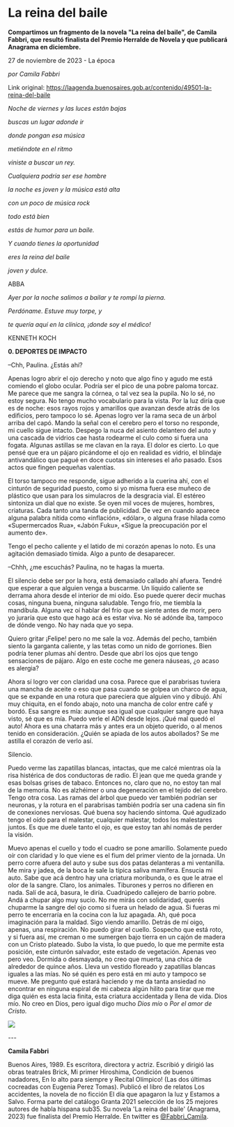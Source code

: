 # La reina del baile

**Compartimos un fragmento de la novela "La reina del baile", de Camila Fabbri, que resultó finalista del Premio Herralde de Novela y que publicará Anagrama en diciembre.**

27 de noviembre de 2023 - La época

_por Camila Fabbri_

Link original: https://laagenda.buenosaires.gob.ar/contenido/49501-la-reina-del-baile



*Noche de viernes y las luces están bajas*




*buscas un lugar adonde ir*




*donde pongan esa música*




*metiéndote en el ritmo*




*viniste a buscar un rey.*




*Cualquiera podría ser ese hombre*




*la noche es joven y la música está alta*




*con un poco de música rock*




*todo está bien*




*estás de humor para un baile.*




*Y cuando tienes la oportunidad*




*eres la reina del baile*




*joven y dulce.*




ABBA




*Ayer por la noche salimos a bailar y te rompí la pierna.*




*Perdóname. Estuve muy torpe, y*




*te quería aquí en la clínica, ¡donde soy el médico!*




KENNETH KOCH




**0. DEPORTES DE IMPACTO**




–Chh, Paulina. ¿Estás ahí?




Apenas logro abrir el ojo derecho y noto que algo fino y agudo me está comiendo el globo ocular. Podría ser el pico de una pobre paloma torcaz. Me parece que me sangra la córnea, o tal vez sea la pupila. No lo sé, no estoy segura. No tengo mucho vocabulario para la vista. Por la luz diría que es de noche: esos rayos rojos y amarillos que avanzan desde atrás de los edificios, pero tampoco lo sé. Apenas logro ver la rama seca de un árbol arriba del capó. Mando la señal con el cerebro pero el torso no responde, mi cuello sigue intacto. Despego la nuca del asiento delantero del auto y una cascada de vidrios cae hasta rodearme el culo como si fuera una fogata. Algunas astillas se me clavan en la raya. El dolor es cierto. Lo que pensé que era un pájaro picándome el ojo en realidad es vidrio, el blindaje antivandálico que pagué en doce cuotas sin intereses el año pasado. Esos actos que fingen pequeñas valentías.




El torso tampoco me responde, sigue adherido a la cuerina ahí, con el cinturón de seguridad puesto, como si yo misma fuera ese muñeco de plástico que usan para los simulacros de la desgracia vial. El estéreo sintoniza un dial que no existe. Se oyen mil voces de mujeres, hombres, criaturas. Cada tanto una tanda de publicidad. De vez en cuando aparece alguna palabra nítida como «inflación», «dólar», o alguna frase hilada como «Supermercados Rua», «Jabón Fuku», «Sigue la preocupación por el aumento de».




Tengo el pecho caliente y el latido de mi corazón apenas lo noto. Es una agitación demasiado tímida. Algo a punto de desaparecer.




–Chhh, ¿me escuchás? Paulina, no te hagas la muerta.




El silencio debe ser por la hora, está demasiado callado ahí afuera. Tendré que esperar a que alguien venga a buscarme. Un líquido caliente se derrama ahora desde el interior de mi oído. Eso puede querer decir muchas cosas, ninguna buena, ninguna saludable. Tengo frío, me tiembla la mandíbula. Alguna vez oí hablar del frío que se siente antes de morir, pero yo juraría que esto que hago acá es estar viva. No sé adónde iba, tampoco de dónde vengo. No hay nada que yo sepa.




Quiero gritar ¡Felipe! pero no me sale la voz. Además del pecho, también siento la garganta caliente, y las tetas como un nido de gorriones. Bien podría tener plumas ahí dentro. Desde que abrí los ojos que tengo sensaciones de pájaro. Algo en este coche me genera náuseas, ¿o acaso es alergia?




Ahora sí logro ver con claridad una cosa. Parece que el parabrisas tuviera una mancha de aceite o eso que pasa cuando se golpea un charco de agua, que se expande en una rotura que pareciera que alguien vino y dibujó. Ahí muy chiquita, en el fondo abajo, noto una mancha de color entre café y bordó. Esa sangre es mía: aunque sea igual que cualquier sangre que haya visto, sé que es mía. Puedo verle el ADN desde lejos. ¡Qué mal quedó el auto! Ahora es una chatarra más y antes era un objeto querido, o al menos tenido en consideración. ¿Quién se apiada de los autos abollados? Se me astilla el corazón de verlo así.




Silencio.




Puedo verme las zapatillas blancas, intactas, que me calcé mientras oía la risa histérica de dos conductoras de radio. El jean que me queda grande y esas bolsas grises de tabaco. Entonces no, claro que no, no estoy tan mal de la memoria. No es alzhéimer o una degeneración en el tejido del cerebro. Tengo otra cosa. Las ramas del árbol que puedo ver también podrían ser neuronas, y la rotura en el parabrisas también podría ser una cadena sin fin de conexiones nerviosas. Qué buena soy haciendo síntoma. Qué agudizado tengo el oído para el malestar, cualquier malestar, todos los malestares juntos. Es que me duele tanto el ojo, es que estoy tan ahí nomás de perder la visión.




Muevo apenas el cuello y todo el cuadro se pone amarillo. Solamente puedo oír con claridad y lo que viene es el fium del primer viento de la jornada. Un perro corre afuera del auto y sube sus dos patas delanteras a mi ventanilla. Me mira y jadea, de la boca le sale la típica saliva mamífera. Ensucia mi auto. Sabe que acá dentro hay una criatura moribunda, o es que le atrae el olor de la sangre. Claro, los animales. Tiburones y perros no difieren en nada. Salí de acá, basura, le diría. Cuadrúpedo callejero de barrio pobre. Andá a chupar algo muy sucio. No me mirás con solidaridad, querés chuparme la sangre del ojo como si fuera un helado de agua. Si fueras mi perro te encerraría en la cocina con la luz apagada. Ah, qué poca imaginación para la maldad. Sigo viendo amarillo. Detrás de mí oigo, apenas, una respiración. No puedo girar el cuello. Sospecho que está roto, y si fuera así, me creman o me sumergen bajo tierra en un cajón de madera con un Cristo plateado. Subo la vista, lo que puedo, lo que me permite esta posición, este cinturón salvador, este estado de vegetación. Apenas veo pero veo. Dormida o desmayada, no creo que muerta, una chica de alrededor de quince años. Lleva un vestido floreado y zapatillas blancas iguales a las mías. No sé quién es pero está en mi auto y tampoco se mueve. Me pregunto qué estará haciendo y me da tanta ansiedad no encontrar en ninguna espiral de mi cabeza algún hilito para tirar que me diga quién es esta lacia finita, esta criatura accidentada y llena de vida. Dios mío. No creo en Dios, pero igual digo mucho *Dios mío* o *Por el amor de Cristo.*




![](https://cdn.feater.me/files/images/2993764/d9cc9887-1d3c-4b38-8688-3b203f344e5b.jpeg)




*---*




**Camila Fabbri**




Buenos Aires, 1989. Es escritora, directora y actriz. Escribió y dirigió las obras teatrales Brick, Mi primer Hiroshima, Condición de buenos nadadores, En lo alto para siempre y Recital Olímpico! (Las dos últimas cocreadas con Eugenia Perez Tomas). Publicó el libro de relatos Los accidentes, la novela de no ficción El día que apagaron la luz y Estamos a Salvo. Forma parte del catálogo Granta 2021 selección de los 25 mejores autores de habla hispana sub35. Su novela 'La reina del baile' (Anagrama, 2023) fue finalista del Premio Herralde. En twitter es [@Fabbri\_Camila](https://twitter.com/fabbri_camila).



